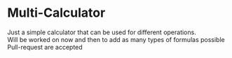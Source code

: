 # Multi-Calculator
Just a simple calculator that can be used for different operations.  
Will be worked on now and then to add as many types of formulas possible  
Pull-request are accepted
